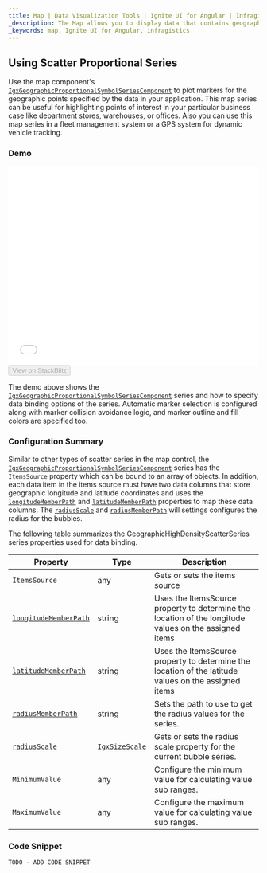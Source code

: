 ```yaml
---
title: Map | Data Visualization Tools | Ignite UI for Angular | Infragistics
_description: The Map allows you to display data that contains geographic locations from view models or geo-spatial data loaded from shape files on geographic imagery maps.View the demo, dependencies, usage and toolbar for more information.
_keywords: map, Ignite UI for Angular, infragistics
---
```


## Using Scatter Proportional Series

Use the map component's [`IgxGeographicProportionalSymbolSeriesComponent`](map_geographic_scatter_proportional_series.md) to plot markers for the geographic points specified by the data in your application. This map series can be useful for highlighting points of interest in your particular business case like department stores, warehouses, or offices. Also you can use this map series in a fleet management system or a GPS system for dynamic vehicle tracking.

### Demo

<div class="sample-container loading" style="height: 400px">
    <iframe id="geo-map-type-scatter-bubble-series-iframe" src='{environment:demosBaseUrl}/maps/geo-map-type-scatter-bubble-series' width="100%" height="100%" seamless frameBorder="0" onload="onXPlatSampleIframeContentLoaded(this);"></iframe>
</div>
<div>
    <button data-localize="stackblitz" disabled class="stackblitz-btn"   data-iframe-id="geo-map-type-scatter-bubble-series-iframe" data-demos-base-url="{environment:demosBaseUrl}">View on StackBlitz
    </button>
</div>

<div class="divider--half"></div>

The demo above shows the [`IgxGeographicProportionalSymbolSeriesComponent`](map_geographic_scatter_proportional_series.md) series and how to specify data binding options of the series. Automatic marker selection is configured along with marker collision avoidance logic, and marker outline and fill colors are specified too.

### Configuration Summary

Similar to other types of scatter series in the map control, the [`IgxGeographicProportionalSymbolSeriesComponent`](map_geographic_scatter_proportional_series.md) series has the `ItemsSource` property which can be bound to an array of objects. In addition, each data item in the items source must have two data columns that store geographic longitude and latitude coordinates and uses the [`longitudeMemberPath`](map_geographic_scatter_proportional_series.md) and [`latitudeMemberPath`](map_geographic_scatter_proportional_series.md) properties to map these data columns. The [`radiusScale`](map_geographic_scatter_proportional_series.md) and [`radiusMemberPath`](map_geographic_scatter_proportional_series.md) will settings configures the radius for the bubbles.

The following table summarizes the GeographicHighDensityScatterSeries series properties used for data binding.

| Property                                                                                                                                 | Type                                                                        | Description                                                                                           |
| ---------------------------------------------------------------------------------------------------------------------------------------- | --------------------------------------------------------------------------- | ----------------------------------------------------------------------------------------------------- |
| `ItemsSource`                                                                                                                            | any                                                                         | Gets or sets the items source                                                                         |
| [`longitudeMemberPath`](map_geographic_scatter_proportional_series.md) | string                                                                      | Uses the ItemsSource property to determine the location of the longitude values on the assigned items |
| [`latitudeMemberPath`](map_geographic_scatter_proportional_series.md)   | string                                                                      | Uses the ItemsSource property to determine the location of the latitude values on the assigned items  |
| [`radiusMemberPath`](map_geographic_scatter_proportional_series.md)       | string                                                                      | Sets the path to use to get the radius values for the series.                                         |
| [`radiusScale`](map_geographic_scatter_proportional_series.md)                 | [`IgxSizeScale`](map_geographic_scatter_proportional_series.md) | Gets or sets the radius scale property for the current bubble series.                                 |
| `MinimumValue`                                                                                                                           | any                                                                         | Configure the minimum value for calculating value sub ranges.                                         |
| `MaximumValue`                                                                                                                           | any                                                                         | Configure the maximum value for calculating value sub ranges.                                         |

### Code Snippet

<!--Angular -->

```html
TODO - ADD CODE SNIPPET
```
